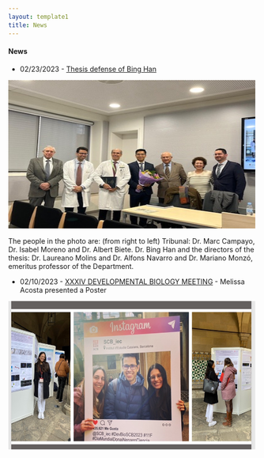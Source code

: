 ```yaml
---
layout: template1
title: News
---
```


#### News

- 02/23/2023 - [Thesis defense of Bing Han](https://www.ub.edu/portal/web/dp-cirurgiaespecialitats/detall-novetats/-/detall/defensa-de-tesis-del-dr-bing-han)
<p>
<img data-u="image" src="../assets/img/tesis_bing.jpeg" alt="The people in the photo are: (from right to left) Tribunal: Dr. Marc Campayo, Dr. Isabel Moreno and Dr. Albert Biete. Dr. Bing Han and the directors of the thesis: Dr. Laureano Molins and Dr. Alfons Navarro and Dr. Mariano Monzó, emeritus professor of the Department." width="500" height="300"/>
</p>
<p>
	The people in the photo are: (from right to left) Tribunal: Dr. Marc Campayo, Dr. Isabel Moreno and Dr. Albert Biete. Dr. Bing Han and the directors of the thesis: Dr. Laureano Molins and Dr. Alfons Navarro and Dr. Mariano Monzó, emeritus professor of the Department.
</p>
<p>
</p>


- 02/10/2023 - [XXXIV DEVELOPMENTAL BIOLOGY MEETING](https://scb.iec.cat/xxxiv-jornada-de-biologia-del-desenvolupament/)  - Melissa Acosta presented a Poster


<p>
<img data-u="image" src="../assets/img/SCB_2023.JPEG" alt="MELISSA ACOSTA IS PRESENTING A POSTER" width="500" height="300"/>
</p>
